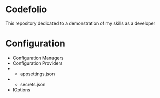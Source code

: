 # Codefolio
This repository dedicated to a demonstration of my skills as a developer

# Configuration
- Configuration Managers
- Configuration Providers
- - appsettings.json
- - secrets.json
- IOptions<T>  
